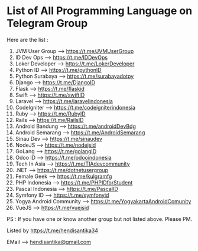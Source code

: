 # List of All Programming Language on Telegram Group


Here are the list :
1. JVM User Group 	--> https://t.me/JVMUserGroup
2. ID Dev Ops 		--> https://t.me/IDDevOps
3. Loker Developer 	--> https://t.me/LokerDeveloper
4. Python ID 		--> https://t.me/pythonID
5. Python Surabaya 	--> https://t.me/surabayadotpy
6. Django 			--> https://t.me/DjangoID
7. Flask 			--> https://t.me/flaskid
8. Swift 			--> https://t.me/swiftID
9. Laravel 			--> https://t.me/laravelindonesia
10. CodeIgniter 	--> https://t.me/codeigniterindonesia
11. Ruby 			--> https://t.me/RubyID
12. Rails 			--> https://t.me/RailsID
13. Android Bandung --> https://t.me/androidDevBdg
14. Android Semarang --> https://t.me/AndroidSemarang
15. Sinau Dev 		--> https://t.me/sinaudev
16. NodeJS 			--> https://t.me/nodejsid
17. GoLang 			--> https://t.me/golangID
18. Odoo ID 		--> https://t.me/odooindonesia
19. Tech In Asia 	--> https://t.me/TIAdevcommunity
20. .NET 			--> https://t.me/dotnetusergroup
21. Female Geek 	--> https://t.me/kulgramfg
22. PHP Indonesia  	--> https://t.me/PHPIDforStudent
23. Pascal Indonesia --> https://t.me/PascalID
24. Symfony ID 		--> https://t.me/symfonyid
25. Yogya Android Community -->  https://t.me/YogyakartaAndroidComunity
26. VueJS			-->  https://t.me/vuejsid


PS : If you have one or know another group but not listed above. Please PM.

Listed by  https://t.me/hendisantika34

EMail --> hendisantika@gmail.com
